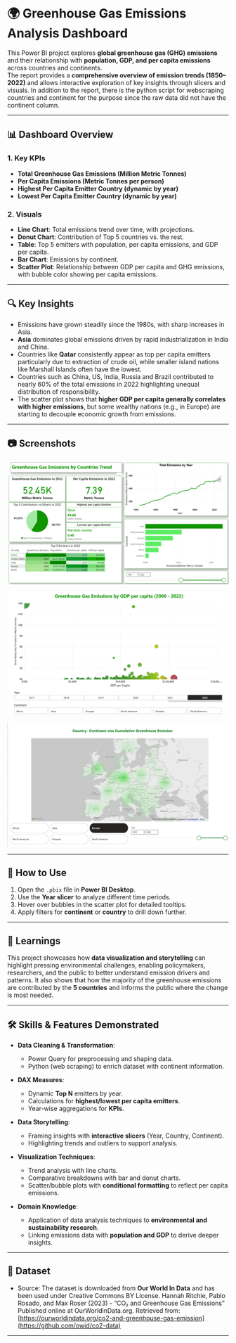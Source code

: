 # 🌍 Greenhouse Gas Emissions Analysis Dashboard

This Power BI project explores **global greenhouse gas (GHG) emissions** and their relationship with **population, GDP, and per capita emissions** across countries and continents.  
The report provides a **comprehensive overview of emission trends (1850–2022)** and allows interactive exploration of key insights through slicers and visuals.
In addition to the report, there is the python script for webscraping countries and continent for the purpose since the raw data did not have the continent column.

---

## 📊 Dashboard Overview

### 1. **Key KPIs**
- **Total Greenhouse Gas Emissions (Million Metric Tonnes)**  
- **Per Capita Emissions (Metric Tonnes per person)**  
- **Highest Per Capita Emitter Country (dynamic by year)**  
- **Lowest Per Capita Emitter Country (dynamic by year)**  

### 2. **Visuals**
- **Line Chart**: Total emissions trend over time, with projections.  
- **Donut Chart**: Contribution of Top 5 countries vs. the rest.  
- **Table**: Top 5 emitters with population, per capita emissions, and GDP per capita.  
- **Bar Chart**: Emissions by continent.  
- **Scatter Plot**: Relationship between GDP per capita and GHG emissions, with bubble color showing per capita emissions.  


---

## 🔍 Key Insights
- Emissions have grown steadily since the 1980s, with sharp increases in Asia.  
- **Asia** dominates global emissions driven by rapid industrialization in India and China. 
- Countries like **Qatar** consistently appear as top per capita emitters particularly due to extraction of crude oil, while smaller island nations like Marshall Islands often have the lowest.  
- Countries such as China, US, India, Russia and Brazil contributed to nearly 60% of the total emissions in 2022 highlighting unequal distribution of responsibility.
- The scatter plot shows that **higher GDP per capita generally correlates with higher emissions**, but some wealthy nations (e.g., in Europe) are starting to decouple economic growth from emissions.  

---

## 📷 Screenshots

![KPIs and trends](images/KPIs.png)

![Scatterplot comparing GDP per capita with Emissions alongwith Per capita Emissions for a chosen year](images/scatterplot.png)

![Map showing the total Greenhouse Emissions for Continents and Countries for chosen interval of year](images/map.png)


---

## 🚀 How to Use
1. Open the `.pbix` file in **Power BI Desktop**.  
2. Use the **Year slicer** to analyze different time periods.  
3. Hover over bubbles in the scatter plot for detailed tooltips.  
4. Apply filters for **continent** or **country** to drill down further.  

---

## 📖 Learnings
This project showcases how **data visualization and storytelling** can highlight pressing environmental challenges, enabling policymakers, researchers, and the public to better understand emission drivers and patterns. It also shows that how the majority of the greenhouse emissions are contributed by the **5 countries** and informs the public where the change is most needed.

---
## 🛠️ Skills & Features Demonstrated  

- **Data Cleaning & Transformation**:  
  - Power Query for preprocessing and shaping data.  
  - Python (web scraping) to enrich dataset with continent information.  

- **DAX Measures**:  
  - Dynamic **Top N** emitters by year.  
  - Calculations for **highest/lowest per capita emitters**.  
  - Year-wise aggregations for **KPIs**.  

- **Data Storytelling**:  
  - Framing insights with **interactive slicers** (Year, Country, Continent).  
  - Highlighting trends and outliers to support analysis.  

- **Visualization Techniques**:  
  - Trend analysis with line charts.  
  - Comparative breakdowns with bar and donut charts.  
  - Scatter/bubble plots with **conditional formatting** to reflect per capita emissions.  

- **Domain Knowledge**:  
  - Application of data analysis techniques to **environmental and sustainability research**.  
  - Linking emissions data with **population and GDP** to derive deeper insights.  

---

## 📎 Dataset
- Source: The dataset is downloaded from **Our World In Data** and has been used under Creative Commons BY License. Hannah Ritchie, Pablo Rosado, and Max Roser (2023) - “CO₂ and Greenhouse Gas Emissions” Published online at OurWorldinData.org. Retrieved from: [https://ourworldindata.org/co2-and-greenhouse-gas-emission](https://github.com/owid/co2-data)

---

